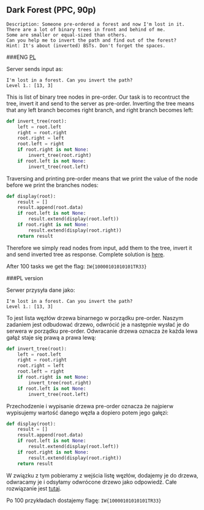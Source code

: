 ## Dark Forest (PPC, 90p)

	Description: Someone pre-ordered a forest and now I'm lost in it. 
	There are a lot of binary trees in front and behind of me. 
	Some are smaller or equal-sized than others. 
	Can you help me to invert the path and find out of the forest? 
	Hint: It's about (inverted) BSTs. Don't forget the spaces. 
	
###ENG
[PL](#pl-version)

Server sends input as:

	I'm lost in a forest. Can you invert the path?
	Level 1.: [13, 3]
	
This is list of binary tree nodes in pre-order. 
Our task is to recontruct the tree, invert it and send to the server as pre-order.
Inverting the tree means that any left branch becomes right branch, and right branch becomes left:

```python
def invert_tree(root):
    left = root.left
    right = root.right
    root.right = left
    root.left = right
    if root.right is not None:
        invert_tree(root.right)
    if root.left is not None:
        invert_tree(root.left)
```

Traversing and printing pre-order means that we print the value of the node before we print the branches nodes:

```python
def display(root):
    result = []
    result.append(root.data)
    if root.left is not None:
        result.extend(display(root.left))
    if root.right is not None:
        result.extend(display(root.right))
    return result
```

Therefore we simply read nodes from input, add them to the tree, invert it and send inverted tree as response.
Complete solution is [here](tree.py).

After 100 tasks we get the flag: `IW{10000101010101TR33}`

###PL version

Serwer przysyła dane jako:

	I'm lost in a forest. Can you invert the path?
	Level 1.: [13, 3]
	
To jest lista węzłów drzewa binarnego w porządku pre-order.
Naszym zadaniem jest odbudować drzewo, odwrócić je a następnie wysłać je do serwera w porządku pre-order.
Odwracanie drzewa oznacza że każda lewa gałąź staje się prawą a prawa lewą:

```python
def invert_tree(root):
    left = root.left
    right = root.right
    root.right = left
    root.left = right
    if root.right is not None:
        invert_tree(root.right)
    if root.left is not None:
        invert_tree(root.left)
```

Przechodzenie i wypisanie drzewa pre-order oznacza że najpierw wypisujemy wartość danego węzła a dopiero potem jego gałęzi:

```python
def display(root):
    result = []
    result.append(root.data)
    if root.left is not None:
        result.extend(display(root.left))
    if root.right is not None:
        result.extend(display(root.right))
    return result
```

W związku z tym pobieramy z wejścia listę węzłów, dodajemy je do drzewa, odwracamy je i odsyłamy odwrócone drzewo jako odpowiedź.
Całe rozwiązanie jest [tutaj](tree.py).

Po 100 przykładach dostajemy flagę: `IW{10000101010101TR33}`
